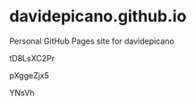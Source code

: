 # davidepicano.github.io
Personal GitHub Pages site for davidepicano




















































tD8LsXC2Pr


pXggeZjx5

YNsVh
